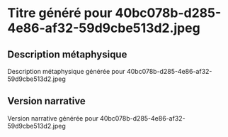 # Titre généré pour 40bc078b-d285-4e86-af32-59d9cbe513d2.jpeg

## Description métaphysique
Description métaphysique générée pour 40bc078b-d285-4e86-af32-59d9cbe513d2.jpeg

## Version narrative
Version narrative générée pour 40bc078b-d285-4e86-af32-59d9cbe513d2.jpeg
